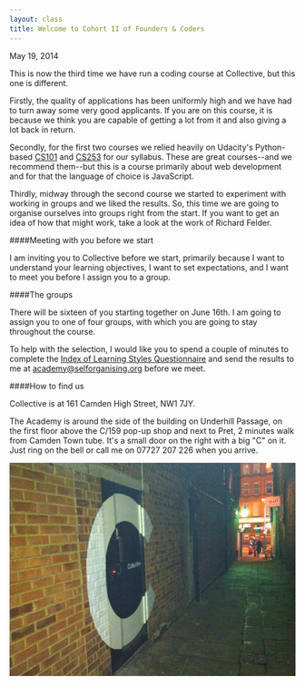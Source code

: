 ```yaml
---
layout: class
title: Welcome to Cohort II of Founders & Coders
---
```


May 19, 2014

This is now the third time we have run a coding course at Collective, but this one is different.

Firstly, the quality of applications has been uniformly high and we have had to turn away some very good applicants. If you are on this course, it is because we think you are capable of getting a lot from it and also giving a lot back in return. 

Secondly, for the first two courses we relied heavily on Udacity's Python-based [CS101](https://www.udacity.com/course/cs101) and [CS253](https://www.udacity.com/course/cs253) for our syllabus. These are great courses--and we recommend them--but this is a course primarily about web development and for that the language of choice is JavaScript.

Thirdly, midway through the second course we started to experiment with working in groups and we liked the results. So, this time  we are going to organise ourselves into groups right from the start. If you want to get an idea of how that might work, take a look at the work of Richard Felder.

####Meeting with you before we start

I am inviting you to Collective before we start, primarily because I want to understand your learning objectives, I want to set expectations, and I want to meet you before I assign you to a group.

####The groups

There will be sixteen of you starting together on June 16th. I am going to assign you to one of four groups, with which you are going to stay throughout the course. 

To help with the selection, I would like you to spend a couple of minutes to complete the [Index of Learning Styles Questionnaire](http://www.engr.ncsu.edu/learningstyles/ilsweb.html) and send the results to me at [academy@selforganising.org](mailto:academy@selforganising.org) before we meet.

####How to find us

Collective is at 161 Camden High Street, NW1 7JY.

The Academy is around the side of the building on Underhill Passage, on the first floor above the C/159 pop-up shop and next to Pret, 2 minutes walk from Camden Town tube. It's a small door on the right with a big "C" on it. Just ring on the bell or call me on 07727 207 226 when you arrive.

![The Collective side door at 161 Camden High Street](/images/sidedoor.jpg)

